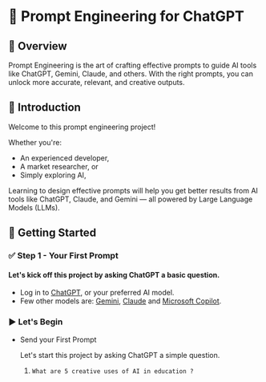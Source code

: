 # 📌 Prompt Engineering for ChatGPT
## 🎯 Overview
Prompt Engineering is the art of crafting effective prompts to guide AI tools like ChatGPT, Gemini, Claude, and others. With the right prompts, you can unlock more accurate, relevant, and creative outputs.

## 📖 Introduction
Welcome to this prompt engineering project!

Whether you're:
* An experienced developer, 
* A market researcher, or 
* Simply exploring AI,

Learning to design effective prompts will help you get better results from AI tools like ChatGPT, Claude, and Gemini — all powered by Large Language Models (LLMs).

## 🚀 Getting Started

### ✅ Step 1 - Your First Prompt

#### Let's kick off this project by asking ChatGPT a basic question.
- Log in to [ChatGPT](https://chat.openai.com/), or your preferred AI model.
- Few other models are: [Gemini](https://gemini.google.com/app), [Claude](https://claude.ai/) and [Microsoft Copilot](https://copilot.microsoft.com/).

### ▶️ Let's Begin
- Send your First Prompt

  Let's start this project by asking ChatGPT a simple question.

  1.  `What are 5 creative uses of AI in education ?`



